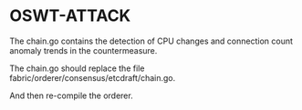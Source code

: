 # OSWT-ATTACK

The chain.go contains the detection of CPU changes and connection count anomaly trends in the countermeasure.

The chain.go should replace the file fabric/orderer/consensus/etcdraft/chain.go. 

And then re-compile the orderer.